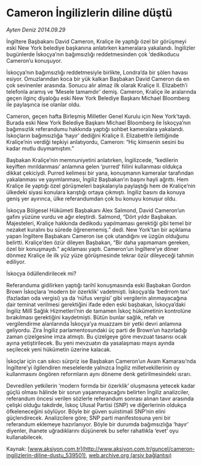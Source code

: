 # Cameron İngilizlerin diline düştü

*Ayten Deniz 2014.09.29*

<div class="pNewsDetailMainContent ctx_content" itemprop="articleBody">
 <p>
  İngiltere Başbakanı David Cameron, Kraliçe ile yaptığı özel bir görüşmeyi eski New York belediye başkanına anlatırken kameralara yakalandı. İngilizler bugünlerde İskoçya’nın bağımsızlığı reddetmesinden çok ‘dedikoducu Cameron’u konuşuyor.
 </p>
 <p>
  İskoçya’nın bağımsızlığı reddetmesiyle birlikte, Londra’da bir şölen havası esiyor. Omuzlarından koca bir yük kalkan Başbakan David Cameron da en çok sevinenler arasında. Sonucu alır almaz ilk olarak Kraliçe II. Elizabeth’i telefonla aramış ve ‘Mesele tamamdır’ demiş. Cameron, Kraliçe ile aralarında geçen ilginç diyaloğu eski New York Belediye Başkanı Michael Bloomberg ile paylaşınca ise olanlar oldu.
 </p>
 <p>
  Cameron, geçen hafta Birleşmiş Milletler Genel Kurulu için New York’taydı. Burada eski New York Belediye Başkanı Michael Bloomberg ile İskoçya’nın bağımsızlık referandumu hakkında yaptığı sohbet kameralara yakalandı. İskoçların bağımsızlığa ‘hayır’ dediğini Kraliçe ll. Elizabeth’e ilettiğinde Kraliçe’nin verdiği tepkiyi anlatıyordu, Cameron: “Hiç kimsenin sesini bu kadar mutlu duymamıştım.”
 </p>
 <p>
  Başbakan Kraliçe’nin memnuniyetini anlatırken, İngilizcede, “kedilerin keyiften mırıldanması’ anlamına gelen ‘purred’ fiilini kullanması oldukça dikkat çekiciydi. Purred kelimesi bir yana, konuşmanın kameralar tarafından yakalanması ve yayımlanması, İngiliz Başbakan’ın başını hayli ağrıttı. Hem Kraliçe ile yaptığı özel görüşmeleri başkalarıyla paylaştığı hem de Kraliçe’nin ülkedeki siyasi konulara karıştığı ortaya çıkmıştı. İngiliz basını da konuya geniş yer ayırınca, ülke referandumdan çok bu konuyu konuşur oldu.
 </p>
 <p>
  İskoçya Bölgesel Hükümeti Başbakanı Alex Salmond, David Cameron’un gafını yüzüne vurdu ve ağır eleştirdi. Salmond, “Dört yıldır Başbakan. Majesteleri, Kraliçe hakkında dedikodu yapılmaması gerektiği gibi temel bir nezaket kuralını bu sürede öğrenememiş.” dedi. New York’tan bir açıklama yapan İngiltere Başbakanı Cameron ise çok utandığını ve üzgün olduğunu belirtti. Kraliçe’den özür dileyen Başbakan, “Bir daha yapmamam gereken, özel bir konuşmaydı.” açıklaması yaptı. Cameron’un İngiltere’ye döner dönmez Kraliçe ile ilk yüz yüze görüşmesinde tekrar özür dileyeceği tahmin ediliyor.
 </p>
 <p>
  İskoçya ödüllendirilecek mi?
 </p>
 <p>
  Referanduma gidilirken yaptığı tarihî konuşmasında eski Başbakan Gordon Brown İskoçlara ‘modern bir özerklik’ vadetmişti. İskoçya’da ‘bedrrom tax‘ (fazladan oda vergisi) ya da ‘nüfus vergisi’ gibi vergilerin alınmayacağına dair teminat verilmesi gerektiğini ifade eden eski başbakan, İskoçya’daki İngiliz Millî Sağlık Hizmetleri’nin de tamamen İskoç hükümetinin kontrolüne bırakılması gerektiğini kaydetmişti. Bütün bunlar sağlık, refah ve vergilendirme alanlarında İskoçya’ya muazzam bir yetki devri anlamına geliyordu. Zira İngiliz parlamentosundaki üç parti de Brown’un hazırladığı zaman çizelgesine imza atmıştı. Bu çizelgeye göre mevzuat tasarısı ocak ayına yetiştirilecek. Bu yeni mevzuatın da yasalaşması mayıs ayında seçilecek yeni hükümetin üzerine kalacak.
 </p>
 <p>
  İskoçlar için can sıkıcı sürpriz ise Başbakan Cameron’un Avam Kamarası’nda İngiltere’yi ilgilendiren meselelerde yalnızca İngiliz milletvekillerinin oy kullanmasını öngören reformların aynı döneme denk getirilmesindeki ısrarı.
 </p>
 <p>
  Devredilen yetkilerin ‘modern formda bir özerklik’ oluşmasına yetecek kadar güçlü olması hâlinde bir sorun yaşanmayacağını belirten İngiliz analizciler, referandum öncesi verilen sözlerle referandum sonrası alınan tavır arasında çelişki olduğu takdirde, İskoç Ulusal Partisi (SNP) ve diğerlerinin oldukça öfkeleneceğini söylüyor. Böyle bir güven suiistimali SNP’nin elini güçlendirecek. Analizcilere göre; SNP parti manifestosuna yeni bir referandum eklemeye hazırlanıyor. Böyle bir durumda bağımsızlığa ‘hayır’ diyenler, ihanete uğradıklarını düşünerek bu sefer rahatlıkla ‘evet’ oyu kullanabilecek.
 </p>
</div>


Kaynak: [www.aksiyon.com.tr](http://www.aksiyon.com.tr/guncel/cameron-ingilizlerin-diline-dustu_539501), [web.archive.org (arşiv bağlantısı)](http://web.archive.org/web/20151223184728/http://www.aksiyon.com.tr/guncel/cameron-ingilizlerin-diline-dustu_539501)
